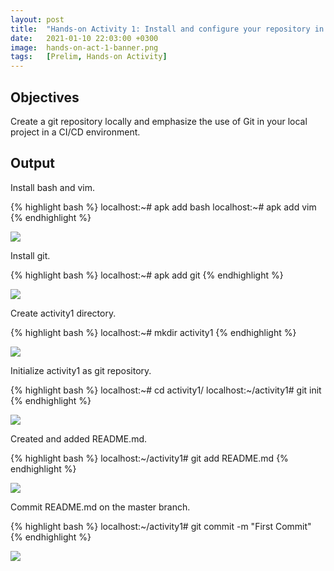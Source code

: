 ```yaml
---
layout: post
title:  "Hands-on Activity 1: Install and configure your repository in Local Git"
date:   2021-01-10 22:03:00 +0300
image:  hands-on-act-1-banner.png
tags:   [Prelim, Hands-on Activity]
---
```

## Objectives

Create a git repository locally and emphasize the use of Git in your local project in a CI/CD environment.

## Output

Install bash and vim.

{% highlight bash %}
localhost:~# apk add bash
localhost:~# apk add vim
{% endhighlight %}

![]({{site.baseurl}}/img/hands-on-1-1.png)


Install git.

{% highlight bash %}
localhost:~# apk add git
{% endhighlight %}

![]({{site.baseurl}}/img/hands-on-1-2.png)


Create activity1 directory.

{% highlight bash %}
localhost:~# mkdir activity1
{% endhighlight %}

![]({{site.baseurl}}/img/hands-on-1-3.png)


Initialize activity1 as git repository.

{% highlight bash %}
localhost:~# cd activity1/
localhost:~/activity1# git init
{% endhighlight %}

![]({{site.baseurl}}/img/hands-on-1-4.png)


Created and added README.md.

{% highlight bash %}
localhost:~/activity1# git add README.md
{% endhighlight %}

![]({{site.baseurl}}/img/hands-on-1-5.png)


Commit README.md on the master branch.

{% highlight bash %}
localhost:~/activity1# git commit -m "First Commit"
{% endhighlight %}

![]({{site.baseurl}}/img/hands-on-1-6.png)